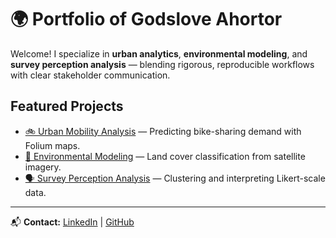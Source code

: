 # 🌍 Portfolio of Godslove Ahortor

Welcome! I specialize in **urban analytics**, **environmental modeling**, and **survey perception analysis** — blending rigorous, reproducible workflows with clear stakeholder communication.

## Featured Projects
- [🚲 Urban Mobility Analysis](urban-mobility.md) — Predicting bike-sharing demand with Folium maps.
- [🌱 Environmental Modeling](environmental-modeling.md) — Land cover classification from satellite imagery.
- [🗣 Survey Perception Analysis](survey-analysis.md) — Clustering and interpreting Likert-scale data.

---
📬 **Contact:** [LinkedIn](https://www.linkedin.com/in/godslove-ahortor-5b9b88296) | [GitHub](https://github.com/gekahortor)
